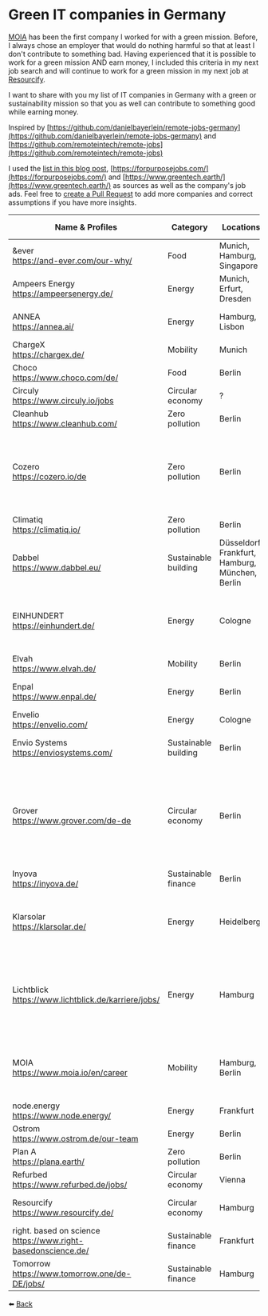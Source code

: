 # Green IT companies in Germany

[MOIA](https://www.moia.io/en) has been the first company I worked for with a green mission. Before, I always chose an employer that would do nothing harmful so that at least I don't contribute to something bad.
Having experienced that it is possible to work for a green mission AND earn money, I included this criteria in my next job search and will continue to work for a green mission in my next job at [Resourcify](https://www.resourcify.de/).

I want to share with you my list of IT companies in Germany with a green or sustainability mission so that you as well can contribute to something good while earning money.

Inspired by [https://github.com/danielbayerlein/remote-jobs-germany](https://github.com/danielbayerlein/remote-jobs-germany) and [https://github.com/remoteintech/remote-jobs](https://github.com/remoteintech/remote-jobs)

I used the [list in this blog post](https://www.speedinvest.com/blog/europes-leadership-in-climate-tech), [https://forpurposejobs.com/](https://forpurposejobs.com/) and [https://www.greentech.earth/](https://www.greentech.earth/) as sources as well as the company's job ads. Feel free to [create a Pull Request](https://github.com/MilenaMMay/blog) to add more companies and correct assumptions if you have more insights.

| Name & Profiles | Category | Locations | Working Mode | Tech Stack | Language |
|---|---|---|---|---|---|
| &ever<br>https://and-ever.com/our-why/ | Food | Munich, Hamburg, Singapore | Partially remote | Python, Docker | ? |
| Ampeers Energy<br>https://ampeersenergy.de/ | Energy | Munich, Erfurt, Dresden | Remote First ? | React, Node.js, Python | German |
| ANNEA<br>https://annea.ai/ | Energy | Hamburg, Lisbon | Partially remote | C, C++, Python, Java, Java Script | English |
| ChargeX<br>https://chargex.de/ | Mobility | Munich | Remote possible | Python | English |
| Choco<br>https://www.choco.com/de/ | Food | Berlin | ? | Serverless, GraphQL | English |
| Circuly<br>https://www.circuly.io/jobs | Circular economy | ? | Remote First | PHP | English |
| Cleanhub<br>https://www.cleanhub.com/ | Zero pollution | Berlin | Remote possible | Java | English |
| Cozero<br>https://cozero.io/de | Zero pollution | Berlin | Remote possible | NodeJS, Express, MongoDB, NestJS, Postgresql, React, Ant design, Next.js | English |
| Climatiq<br>https://climatiq.io/ | Zero pollution | Berlin | Remote possible | Next.js React.js | English |
| Dabbel<br>https://www.dabbel.eu/| Sustainable building | Düsseldorf, Frankfurt, Hamburg, München, Berlin | Partially remote | Ruby on Rails, Angular | English |
| EINHUNDERT<br>https://einhundert.de/ | Energy | Cologne | Remote possible | VueJS, Nativescript, RESTful-API, Django, PostgreSQL, Docker | German |
| Elvah<br>https://www.elvah.de/| Mobility | Berlin | Remote Only | Android, iOS, Kotlin | German |
| Enpal<br>https://www.enpal.de/ | Energy | Berlin | Remote possible | C#, Java, JavaScript, Golang | ? |
| Envelio<br>https://envelio.com/ | Energy | Cologne | Partially remote | Vue.js | English |
| Envio Systems<br>https://enviosystems.com/ | Sustainable building | Berlin | Partially remote | React, Typescript, Node.js | English |
| Grover<br>https://www.grover.com/de-de | Circular economy | Berlin | Partially remote | Node.js (NestJS, TypeScript), Ruby (Rails, Postgres, ElasticSearch and Mongo / DocumentDB, Kafka, Terraform | English |
| Inyova<br>https://inyova.de/ | Sustainable finance | Berlin | Remote First | Angular | English |
| Klarsolar<br>https://klarsolar.de/ | Energy | Heidelberg | Remote possible | Javascript, HTML, Node.js, Angular, GraphQL, Tailwind | German |
| Lichtblick<br>https://www.lichtblick.de/karriere/jobs/ | Energy | Hamburg | Hybrid: 2 office days, rest flexible from home or office | iOS (Swift), Android (Kotlin), C#, .NET, Azure, Typescript, React | German |
| MOIA<br>https://www.moia.io/en/career | Mobility | Hamburg, Berlin | Hybrid | React, Typescript, Kotlin, Scala, Go, AWS, Android, iOS, Flutter | English |
| node.energy<br>https://www.node.energy/ | Energy | Frankfurt | Remote First | Python, Javascript | German |
| Ostrom<br>https://www.ostrom.de/our-team | Energy | Berlin | Remote First | React Native, TS, Docker | ? |
| Plan A<br>https://plana.earth/ | Zero pollution | Berlin | Remote First | React, PHP | English |
| Refurbed<br>https://www.refurbed.de/jobs/ | Circular economy | Vienna | Remote First | Vue | English |
| Resourcify<br>https://www.resourcify.de/ | Circular economy | Hamburg | Remote First | Angular, Java, Typescript | English |
| right. based on science<br>https://www.right-basedonscience.de/ | Sustainable finance | Frankfurt | Remote possible | Kotlin, Vue.js, Typescript | German |
| Tomorrow<br>https://www.tomorrow.one/de-DE/jobs/ | Sustainable finance | Hamburg | Remote possible | Java, Kotlin, Kubernetes | German |

⬅️ [Back](/blog)
